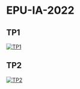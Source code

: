 # EPU-IA-2022

## TP1

[![TP1](https://colab.research.google.com/assets/colab-badge.svg)](https://colab.research.google.com/drive/1N5kyxW_-9JrlJ1YLDjphKPswrWZU9ts9?usp=sharing)

## TP2

[![TP2](https://colab.research.google.com/assets/colab-badge.svg)](https://colab.research.google.com/drive/13AQGCTcm_a5R4enVwq5u7rs5NpnONoOg?usp=sharing)


